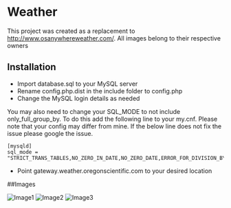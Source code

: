 # Weather

This project was created as a replacement to http://www.osanywhereweather.com/. All images belong to their respective owners

## Installation

* Import database.sql to your MySQL server
* Rename config.php.dist in the include folder to config.php
* Change the MySQL login details as needed

You may also need to change your SQL_MODE to not include only_full_group_by. To do this add the following line to your my.cnf.
Please note that your config may differ from mine. If the below line does not fix the issue please google the issue.
```
[mysqld]
sql_mode = "STRICT_TRANS_TABLES,NO_ZERO_IN_DATE,NO_ZERO_DATE,ERROR_FOR_DIVISION_BY_ZERO,NO_AUTO_CREATE_USER,NO_ENGINE_SUBSTITUTION"
```

* Point gateway.weather.oregonscientific.com to your desired location


##Images

![Image1](http://ss.wolf.ski/ss/chrome_2016-09-12_17-08-27.jpg)
![Image2](http://ss.wolf.ski/ss/chrome_2016-09-12_17-08-32.jpg)
![Image3](http://ss.wolf.ski/ss/chrome_2016-09-12_17-08-36.jpg)